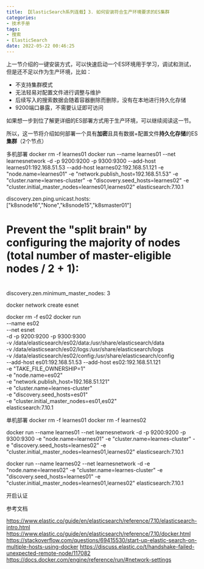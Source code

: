 ```yaml
---
title: 【ElasticSearch系列连载】3. 如何安装符合生产环境要求的ES集群
categories:
- 技术手册
tags:
- 搜索
- ElasticSearch
date: 2022-05-22 00:46:25
---
```


上一节介绍的一键安装方式，可以快速启动一个ES环境用于学习，调试和测试，但是还不足以作为生产环境，比如：

- 不支持集群模式
- 无法轻易对配置文件进行调整与维护
- 后续写入的搜索数据会随着容器删除而删除，没有在本地进行持久化存储
- 9200端口暴露，不需要认证即可访问

如果想一步到位了解更详细的ES部署方式用于生产环境，可以继续阅读这一节。

所以，这一节将介绍如何部署一个具有**加密**且具有数据+配置文件**持久化存储**的ES**集群**（2个节点）


多机部署
docker rm -f learnes01
docker run --name learnes01 --net learnesnetwork -d -p 9200:9200 -p 9300:9300 --add-host learnes01:192.168.51.53 --add-host learnes02:192.168.51.121 -e "node.name=learnes01" -e "network.publish_host=192.168.51.53" -e "cluster.name=learnes-cluster" -e "discovery.seed_hosts=learnes02" -e "cluster.initial_master_nodes=learnes01,learnes02" elasticsearch:7.10.1

discovery.zen.ping.unicast.hosts: ["k8snode16","None","k8snode15","k8smaster01"]
#
# Prevent the "split brain" by configuring the majority of nodes (total number of master-eligible nodes / 2 + 1):
#
discovery.zen.minimum_master_nodes: 3


docker network create esnet


docker rm -f es02
docker run \
--name es02 \
--net esnet \
-d -p 9200:9200 -p 9300:9300 \
-v /data/elasticsearch/es02/data:/usr/share/elasticsearch/data \
-v /data/elasticsearch/es02/logs:/usr/share/elasticsearch/logs \
-v /data/elasticsearch/es02/config:/usr/share/elasticsearch/config \
--add-host es01:192.168.51.53 --add-host es02:192.168.51.121 \
-e "TAKE_FILE_OWNERSHIP=1" \
-e "node.name=es02" \
-e "network.publish_host=192.168.51.121" \
-e "cluster.name=learnes-cluster" \
-e "discovery.seed_hosts=es01" \
-e "cluster.initial_master_nodes=es01,es02" \
elasticsearch:7.10.1

单机部署
docker rm -f learnes01
docker rm -f learnes02

docker run --name learnes01 --net learnesnetwork -d -p 9200:9200 -p 9300:9300 -e "node.name=learnes01" -e "cluster.name=learnes-cluster" -e "discovery.seed_hosts=learnes02" -e "cluster.initial_master_nodes=learnes01,learnes02" elasticsearch:7.10.1


docker run --name learnes02 --net learnesnetwork -d -e "node.name=learnes02" -e "cluster.name=learnes-cluster" -e "discovery.seed_hosts=learnes01" -e "cluster.initial_master_nodes=learnes01,learnes02" elasticsearch:7.10.1

开启认证





参考文档

https://www.elastic.co/guide/en/elasticsearch/reference/7.10/elasticsearch-intro.html
https://www.elastic.co/guide/en/elasticsearch/reference/7.10/docker.html
https://stackoverflow.com/questions/69415530/start-up-elastic-search-on-multiple-hosts-using-docker
https://discuss.elastic.co/t/handshake-failed-unexpected-remote-node/117082
https://docs.docker.com/engine/reference/run/#network-settings
